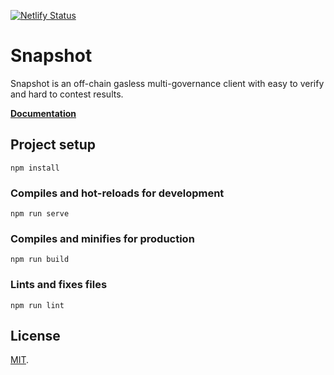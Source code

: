 [![Netlify Status](https://api.netlify.com/api/v1/badges/d37ced84-830d-4021-95b9-0f90207eb02c/deploy-status)](https://app.netlify.com/sites/voting-master/deploys)


# Snapshot

Snapshot is an off-chain gasless multi-governance client with easy to verify and hard to contest results. 

**[Documentation](https://docs.snapshot.page)**

## Project setup
```
npm install
```

### Compiles and hot-reloads for development
```
npm run serve
```

### Compiles and minifies for production
```
npm run build
```

### Lints and fixes files
```
npm run lint
```

## License

[MIT](LICENSE).
